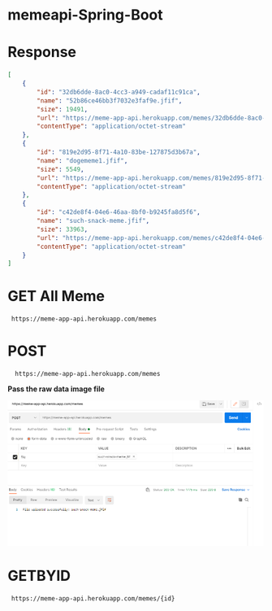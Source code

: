 # memeapi-Spring-Boot

# Response
```JSON
[
    {
        "id": "32db6dde-8ac0-4cc3-a949-cadaf11c91ca",
        "name": "52b86ce46bb3f7032e3faf9e.jfif",
        "size": 19491,
        "url": "https://meme-app-api.herokuapp.com/memes/32db6dde-8ac0-4cc3-a949-cadaf11c91ca",
        "contentType": "application/octet-stream"
    },
    {
        "id": "819e2d95-8f71-4a10-83be-127875d3b67a",
        "name": "dogememe1.jfif",
        "size": 5549,
        "url": "https://meme-app-api.herokuapp.com/memes/819e2d95-8f71-4a10-83be-127875d3b67a",
        "contentType": "application/octet-stream"
    },
    {
        "id": "c42de8f4-04e6-46aa-8bf0-b9245fa8d5f6",
        "name": "such-snack-meme.jfif",
        "size": 33963,
        "url": "https://meme-app-api.herokuapp.com/memes/c42de8f4-04e6-46aa-8bf0-b9245fa8d5f6",
        "contentType": "application/octet-stream"
    }
]
```

# GET All Meme
```url
 https://meme-app-api.herokuapp.com/memes
```

# POST
```url
  https://meme-app-api.herokuapp.com/memes
```

**Pass the raw data image file**

![alt text](https://github.com/anilabha/memeapi-Spring-Boot/blob/master/apicap.PNG)

# GETBYID
```url
 https://meme-app-api.herokuapp.com/memes/{id}
```
